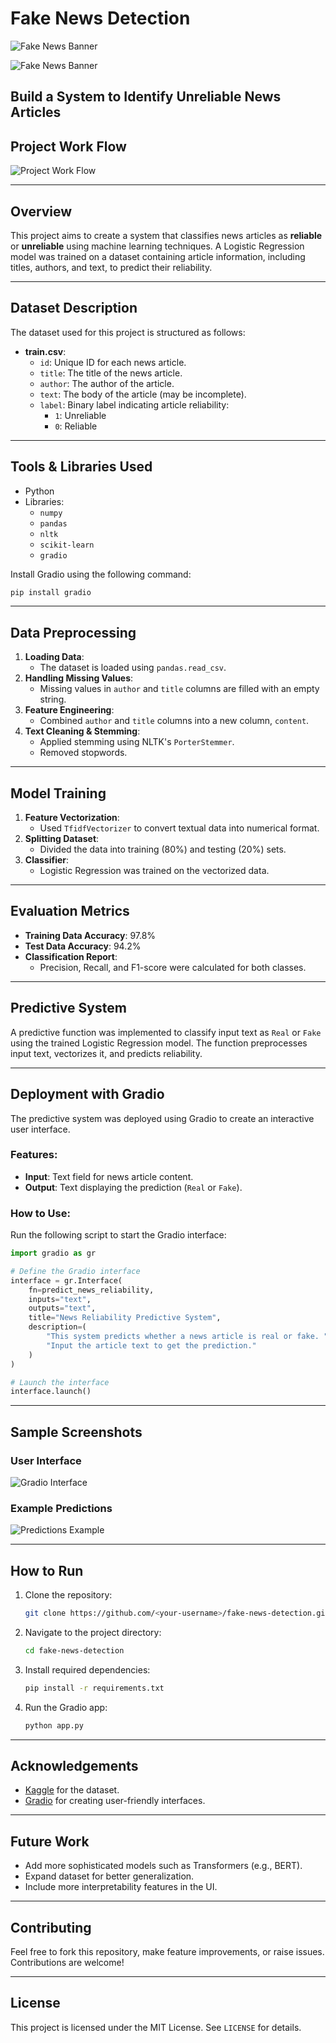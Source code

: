 # Fake News Detection

![Fake News Banner](https://github.com/user-attachments/assets/63a3dbff-45fd-4b39-ad7a-db214e7ab89a)
</br>


![Fake News Banner](https://github.com/user-attachments/assets/40dec40b-75d5-4cb0-9a4d-43ddd94385fe)
</br>

## Build a System to Identify Unreliable News Articles

## Project Work Flow

![Project Work Flow](https://github.com/user-attachments/assets/4fc41bcc-e5bd-4af6-8e09-552553ce6caf)
</br>


---

## Overview
This project aims to create a system that classifies news articles as **reliable** or **unreliable** using machine learning techniques. A Logistic Regression model was trained on a dataset containing article information, including titles, authors, and text, to predict their reliability.

---

## Dataset Description
The dataset used for this project is structured as follows:

- **train.csv**:
  - `id`: Unique ID for each news article.
  - `title`: The title of the news article.
  - `author`: The author of the article.
  - `text`: The body of the article (may be incomplete).
  - `label`: Binary label indicating article reliability:
    - `1`: Unreliable
    - `0`: Reliable

---

## Tools & Libraries Used

- Python
- Libraries:
  - `numpy`
  - `pandas`
  - `nltk`
  - `scikit-learn`
  - `gradio`

Install Gradio using the following command:
```bash
pip install gradio
```

---

## Data Preprocessing
1. **Loading Data**:
   - The dataset is loaded using `pandas.read_csv`.
2. **Handling Missing Values**:
   - Missing values in `author` and `title` columns are filled with an empty string.
3. **Feature Engineering**:
   - Combined `author` and `title` columns into a new column, `content`.
4. **Text Cleaning & Stemming**:
   - Applied stemming using NLTK's `PorterStemmer`.
   - Removed stopwords.

---

## Model Training
1. **Feature Vectorization**:
   - Used `TfidfVectorizer` to convert textual data into numerical format.
2. **Splitting Dataset**:
   - Divided the data into training (80%) and testing (20%) sets.
3. **Classifier**:
   - Logistic Regression was trained on the vectorized data.

---

## Evaluation Metrics
- **Training Data Accuracy**: 97.8%
- **Test Data Accuracy**: 94.2%
- **Classification Report**:
  - Precision, Recall, and F1-score were calculated for both classes.

---

## Predictive System
A predictive function was implemented to classify input text as `Real` or `Fake` using the trained Logistic Regression model. The function preprocesses input text, vectorizes it, and predicts reliability.

---

## Deployment with Gradio
The predictive system was deployed using Gradio to create an interactive user interface.

### Features:
- **Input**: Text field for news article content.
- **Output**: Text displaying the prediction (`Real` or `Fake`).

### How to Use:
Run the following script to start the Gradio interface:
```python
import gradio as gr

# Define the Gradio interface
interface = gr.Interface(
    fn=predict_news_reliability,
    inputs="text",
    outputs="text",
    title="News Reliability Predictive System",
    description=(
        "This system predicts whether a news article is real or fake. "
        "Input the article text to get the prediction."
    )
)

# Launch the interface
interface.launch()
```

---

## Sample Screenshots
### User Interface
![Gradio Interface](https://github.com/user-attachments/assets/894bea9a-abf8-4879-b70b-9c3b30d3dec9)
</br>

### Example Predictions
![Predictions Example](https://github.com/user-attachments/assets/d9d40b53-3a13-41e1-b275-d79d4f34e4ab)


---

## How to Run

1. Clone the repository:
   ```bash
   git clone https://github.com/<your-username>/fake-news-detection.git
   ```
2. Navigate to the project directory:
   ```bash
   cd fake-news-detection
   ```
3. Install required dependencies:
   ```bash
   pip install -r requirements.txt
   ```
4. Run the Gradio app:
   ```bash
   python app.py
   ```

---

## Acknowledgements
- [Kaggle](https://www.kaggle.com/) for the dataset.
- [Gradio](https://gradio.app/) for creating user-friendly interfaces.

---

## Future Work
- Add more sophisticated models such as Transformers (e.g., BERT).
- Expand dataset for better generalization.
- Include more interpretability features in the UI.

---

## Contributing
Feel free to fork this repository, make feature improvements, or raise issues. Contributions are welcome!

---

## License
This project is licensed under the MIT License. See `LICENSE` for details.

